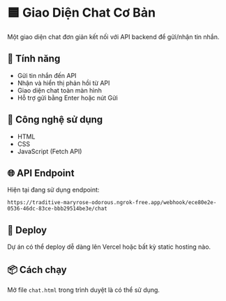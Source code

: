 # 🟦 Giao Diện Chat Cơ Bản

Một giao diện chat đơn giản kết nối với API backend để gửi/nhận tin nhắn.

## 🧩 Tính năng
- Gửi tin nhắn đến API
- Nhận và hiển thị phản hồi từ API
- Giao diện chat toàn màn hình
- Hỗ trợ gửi bằng Enter hoặc nút Gửi

## 🧰 Công nghệ sử dụng
- HTML
- CSS
- JavaScript (Fetch API)

## 🌐 API Endpoint
Hiện tại đang sử dụng endpoint:
```
https://traditive-maryrose-odorous.ngrok-free.app/webhook/ece80e2e-0536-46dc-83ce-bbb29514be3e/chat
```

## 🚀 Deploy
Dự án có thể deploy dễ dàng lên Vercel hoặc bất kỳ static hosting nào.

## 📦 Cách chạy
Mở file `chat.html` trong trình duyệt là có thể sử dụng.